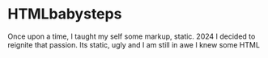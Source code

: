 # HTMLbabysteps
Once upon a time, I taught my self some markup, static. 2024 I decided to reignite that passion. Its static, ugly and I am still in awe I knew some HTML
